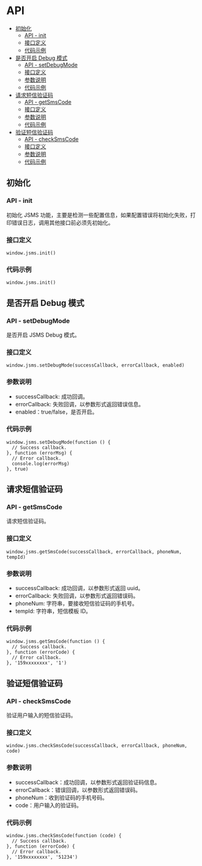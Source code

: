 # API

- [初始化](#初始化)
	- [API - init](#api-init)
	- [接口定义](#接口定义)
	- [代码示例](#代码示例)
- [是否开启 Debug 模式](#是否开启-debug-模式)
	- [API - setDebugMode](#api-setdebugmode)
	- [接口定义](#接口定义)
	- [参数说明](#参数说明)
	- [代码示例](#代码示例)
- [请求短信验证码](#请求短信验证码)
	- [API - getSmsCode](#api-getsmscode)
	- [接口定义](#接口定义)
	- [参数说明](#参数说明)
	- [代码示例](#代码示例)
- [验证短信验证码](#验证短信验证码)
	- [API - checkSmsCode](#api-checksmscode)
	- [接口定义](#接口定义)
	- [参数说明](#参数说明)
	- [代码示例](#代码示例)

## 初始化
### API - init
初始化 JSMS 功能，主要是检测一些配置信息，如果配置错误将初始化失败，打印错误日志，调用其他接口前必须先初始化。

### 接口定义

    window.jsms.init()

### 代码示例

    window.jsms.init()

## 是否开启 Debug 模式
### API - setDebugMode
是否开启 JSMS Debug 模式。

### 接口定义

    window.jsms.setDebugMode(successCallback, errorCallback, enabled)

### 参数说明
- successCallback: 成功回调。
- errorCallback: 失败回调，以参数形式返回错误信息。
- enabled：true/false，是否开启。

### 代码示例

    window.jsms.setDebugMode(function () {
      // Success callback.
    }, function (errorMsg) {
      // Error callback.
      console.log(errorMsg)
    }, true)

## 请求短信验证码
### API - getSmsCode
请求短信验证码。

### 接口定义

    window.jsms.getSmsCode(successCallback, errorCallback, phoneNum, tempId)

### 参数说明
- successCallback: 成功回调，以参数形式返回 uuid。
- errorCallback: 失败回调，以参数形式返回错误码。
- phoneNum: 字符串，要接收短信验证码的手机号。
- tempId: 字符串，短信模板 ID。

### 代码示例

    window.jsms.getSmsCode(function () {
      // Success callback.
    }, function (errorCode) {
      // Error callback.
    }, '159xxxxxxxx', '1')

## 验证短信验证码
### API - checkSmsCode
验证用户输入的短信验证码。

### 接口定义

    window.jsms.checkSmsCode(successCallback, errorCallback, phoneNum, code)

### 参数说明
- successCallback：成功回调，以参数形式返回验证码信息。
- errorCallback：错误回调，以参数形式返回错误码。
- phoneNum：收到验证码的手机号码。
- code：用户输入的验证码。

### 代码示例

    window.jsms.checkSmsCode(function (code) {
      // Success callback.
    }, function (errorCode) {
      // Error callback.
    }, '159xxxxxxxx', '51234')

